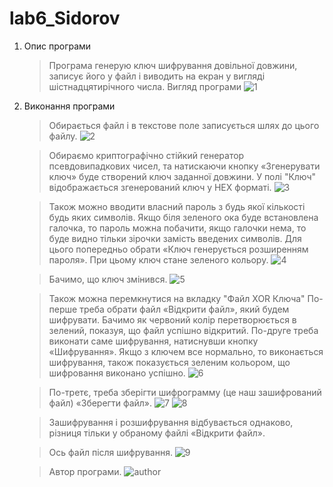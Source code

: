 # lab6_Sidorov
1. Опис програми
    
    > Програма генерую ключ шифрування довільної довжини, записує його у файл і виводить на екран у вигляді шістнадцятирічного числа.
    > Вигляд програми
    ![1](https://user-images.githubusercontent.com/101355277/206299105-173b1c31-9895-429f-ab60-42f68201ce99.png)
2. Виконання програми

    > Обирається файл і в текстове поле записується шлях до цього файлу.
    ![2](https://user-images.githubusercontent.com/101355277/206299841-757dfc44-1041-4655-a986-e3f97c1cdee0.png)

    > Обираємо криптографічно стійкий генератор псевдовипадкових чисел, та натискаючи кнопку «Згенерувати ключ» буде створений ключ заданної довжини.
    > У полі "Ключ" відображається згенерований ключ у HEX форматі.
    ![3](https://user-images.githubusercontent.com/101355277/206299901-503eca3e-b70b-424a-a04d-b4e54ca22d81.png)

    > Також можно вводити власний пароль з будь якої кількості будь яких символів. Якщо біля зеленого ока буде встановлена галочка, то пароль можна побачити, якщо    галочки нема, то буде видно тільки зірочки замість введених символів.
    > Для цього попередньо обрати «Ключ генерується розширенням пароля». При цьому ключ стане зеленого кольору.
    ![4](https://user-images.githubusercontent.com/101355277/206300062-d8816c60-8dc2-46c7-946d-ab1e1de1dc53.png)

    > Бачимо, що ключ змінився.
    ![5](https://user-images.githubusercontent.com/101355277/206300188-c7d4e6af-5e12-4e8f-99fc-20994ca33685.png)


    > Також можна перемкнутися на вкладку "Файл XOR Ключа" 
    > По-перше треба обрати файл «Відкрити файл», який будем шифрувати. Бачимо як червоний колір перетворюється в зелений, показуя, що файл успішно відкритий.
    > По-друге треба виконати саме шифрування, натиснувши кнопку «Шифрування». Якщо з ключем все нормально, то виконається шифрування, також показується зеленим кольором, що шифровання виконано успішно. 
    ![6](https://user-images.githubusercontent.com/101355277/206300487-06c4e2cf-4a7f-4c53-bc8c-2811db40d774.png)

    > По-третє, треба зберігти шифрограмму (це наш зашифрований файл) «Зберегти файл». 
    ![7](https://user-images.githubusercontent.com/101355277/206300534-12ed8ba3-6dc8-4bdc-a564-8ba6f84b987f.png)
    ![8](https://user-images.githubusercontent.com/101355277/206300562-263c87db-ae38-4ee4-8a86-215e7b393ff7.png)

    > Зашифрування і розшифрування відбувається однаково, різниця тільки у обраному файлі «Відкрити файл».

    > Ось файл після шифрування.
    ![9](https://user-images.githubusercontent.com/101355277/206300712-49aa97f5-0872-47d3-8ff3-5794ef2637a7.png)

    > Автор програми.
    ![author](https://user-images.githubusercontent.com/101355277/206301106-dcd6ea63-cc71-4be6-a52f-71cc58550d97.png)



    

